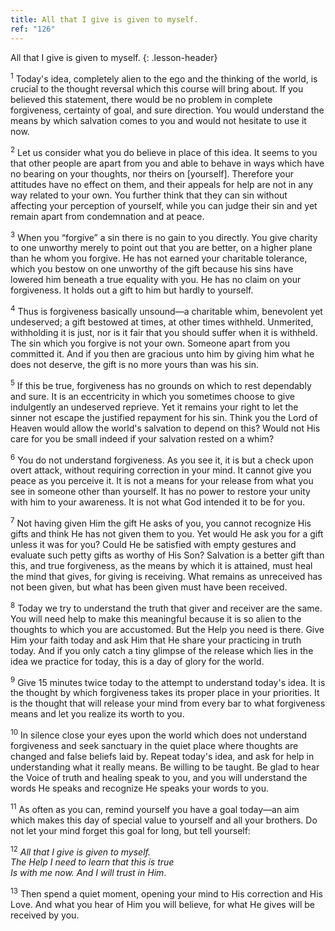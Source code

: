 ```yaml
---
title: All that I give is given to myself.
ref: "126"
---
```


All that I give is given to myself.
{: .lesson-header}

<sup>1</sup> Today's idea, completely alien to the ego and the thinking
of the world, is crucial to the thought reversal which this course will
bring about. If you believed this statement, there would be no problem
in complete forgiveness, certainty of goal, and sure direction. You
would understand the means by which salvation comes to you and would not
hesitate to use it now.

<sup>2</sup> Let us consider what you do believe in place of this idea.
It seems to you that other people are apart from you and able to behave
in ways which have no bearing on your thoughts, nor theirs on
\[yourself\]. Therefore your attitudes have no effect on them, and their
appeals for help are not in any way related to your own. You further
think that they can sin without affecting your perception of yourself,
while you can judge their sin and yet remain apart from condemnation and
at peace.

<sup>3</sup> When you “forgive” a sin there is no gain to you directly.
You give charity to one unworthy merely to point out that you are
better, on a higher plane than he whom you forgive. He has not earned
your charitable tolerance, which you bestow on one unworthy of the gift
because his sins have lowered him beneath a true equality with you. He
has no claim on your forgiveness. It holds out a gift to him but hardly
to yourself.

<sup>4</sup> Thus is forgiveness basically unsound—a charitable whim,
benevolent yet undeserved; a gift bestowed at times, at other times
withheld. Unmerited, withholding it is just, nor is it fair that you
should suffer when it is withheld. The sin which you forgive is not your
own. Someone apart from you committed it. And if you then are gracious
unto him by giving him what he does not deserve, the gift is no more
yours than was his sin.

<sup>5</sup> If this be true, forgiveness has no grounds on which to
rest dependably and sure. It is an eccentricity in which you sometimes
choose to give indulgently an undeserved reprieve. Yet it remains your
right to let the sinner not escape the justified repayment for his sin.
Think you the Lord of Heaven would allow the world's salvation to depend
on this? Would not His care for you be small indeed if your salvation
rested on a whim?

<sup>6</sup> You do not understand forgiveness. As you see it, it is but
a check upon overt attack, without requiring correction in your mind. It
cannot give you peace as you perceive it. It is not a means for your
release from what you see in someone other than yourself. It has no
power to restore your unity with him to your awareness. It is not what
God intended it to be for you.

<sup>7</sup> Not having given Him the gift He asks of you, you cannot
recognize His gifts and think He has not given them to you. Yet would He
ask you for a gift unless it was for you? Could He be satisfied with
empty gestures and evaluate such petty gifts as worthy of His Son?
Salvation is a better gift than this, and true forgiveness, as the means
by which it is attained, must heal the mind that gives, for giving is
receiving. What remains as unreceived has not been given, but what has
been given must have been received.

<sup>8</sup> Today we try to understand the truth that giver and
receiver are the same. You will need help to make this meaningful
because it is so alien to the thoughts to which you are accustomed. But
the Help you need is there. Give Him your faith today and ask Him that
He share your practicing in truth today. And if you only catch a tiny
glimpse of the release which lies in the idea we practice for today,
this is a day of glory for the world.

<sup>9</sup> Give 15 minutes twice today to the attempt to understand
today's idea. It is the thought by which forgiveness takes its proper
place in your priorities. It is the thought that will release your mind
from every bar to what forgiveness means and let you realize its worth
to you.

<sup>10</sup> In silence close your eyes upon the world which does not
understand forgiveness and seek sanctuary in the quiet place where
thoughts are changed and false beliefs laid by. Repeat today's idea, and
ask for help in understanding what it really means. Be willing to be
taught. Be glad to hear the Voice of truth and healing speak to you, and
you will understand the words He speaks and recognize He speaks your
words to you.

<sup>11</sup> As often as you can, remind yourself you have a goal
today—an aim which makes this day of special value to yourself and all
your brothers. Do not let your mind forget this goal for long, but tell
yourself:

<sup>12</sup> *All that I give is given to myself.<br/>
The Help I need to learn that this is true<br/>
Is with me now. And I will trust in Him*.

<sup>13</sup> Then spend a quiet moment, opening your mind to His
correction and His Love. And what you hear of Him you will believe, for
what He gives will be received by you.

